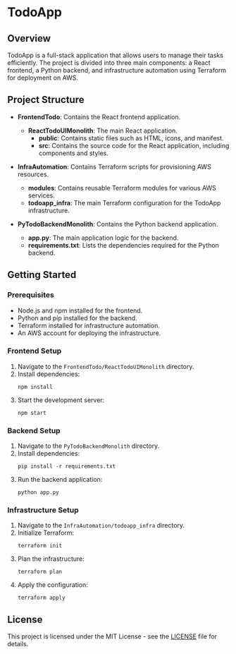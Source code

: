 # TodoApp

## Overview
TodoApp is a full-stack application that allows users to manage their tasks efficiently. The project is divided into three main components: a React frontend, a Python backend, and infrastructure automation using Terraform for deployment on AWS.

## Project Structure
- **FrontendTodo**: Contains the React frontend application.
  - **ReactTodoUIMonolith**: The main React application.
    - **public**: Contains static files such as HTML, icons, and manifest.
    - **src**: Contains the source code for the React application, including components and styles.
  
- **InfraAutomation**: Contains Terraform scripts for provisioning AWS resources.
  - **modules**: Contains reusable Terraform modules for various AWS services.
  - **todoapp_infra**: The main Terraform configuration for the TodoApp infrastructure.

- **PyTodoBackendMonolith**: Contains the Python backend application.
  - **app.py**: The main application logic for the backend.
  - **requirements.txt**: Lists the dependencies required for the Python backend.

## Getting Started

### Prerequisites
- Node.js and npm installed for the frontend.
- Python and pip installed for the backend.
- Terraform installed for infrastructure automation.
- An AWS account for deploying the infrastructure.

### Frontend Setup
1. Navigate to the `FrontendTodo/ReactTodoUIMonolith` directory.
2. Install dependencies:
   ```
   npm install
   ```
3. Start the development server:
   ```
   npm start
   ```

### Backend Setup
1. Navigate to the `PyTodoBackendMonolith` directory.
2. Install dependencies:
   ```
   pip install -r requirements.txt
   ```
3. Run the backend application:
   ```
   python app.py
   ```

### Infrastructure Setup
1. Navigate to the `InfraAutomation/todoapp_infra` directory.
2. Initialize Terraform:
   ```
   terraform init
   ```
3. Plan the infrastructure:
   ```
   terraform plan
   ```
4. Apply the configuration:
   ```
   terraform apply
   ```

## License
This project is licensed under the MIT License - see the [LICENSE](LICENSE) file for details.